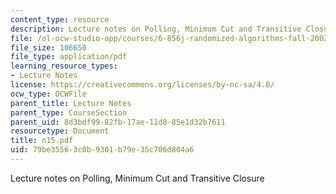 ```yaml
---
content_type: resource
description: Lecture notes on Polling, Minimum Cut and Transitive Closure
file: /ol-ocw-studio-app/courses/6-856j-randomized-algorithms-fall-2002/79be35563c0b9301b79e35c706d804a6_n15.pdf
file_size: 106650
file_type: application/pdf
learning_resource_types:
- Lecture Notes
license: https://creativecommons.org/licenses/by-nc-sa/4.0/
ocw_type: OCWFile
parent_title: Lecture Notes
parent_type: CourseSection
parent_uid: 8d3bdf99-82fb-17ae-11d8-85e1d32b7611
resourcetype: Document
title: n15.pdf
uid: 79be3556-3c0b-9301-b79e-35c706d804a6
---
```

Lecture notes on Polling, Minimum Cut and Transitive Closure